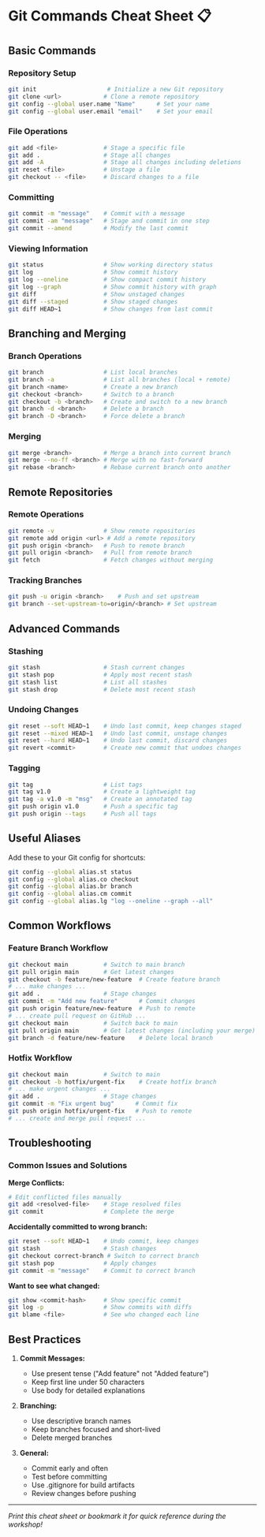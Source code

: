 # Git Commands Cheat Sheet 📋

## Basic Commands

### Repository Setup
```bash
git init                    # Initialize a new Git repository
git clone <url>            # Clone a remote repository
git config --global user.name "Name"      # Set your name
git config --global user.email "email"    # Set your email
```

### File Operations
```bash
git add <file>             # Stage a specific file
git add .                  # Stage all changes
git add -A                 # Stage all changes including deletions
git reset <file>           # Unstage a file
git checkout -- <file>     # Discard changes to a file
```

### Committing
```bash
git commit -m "message"    # Commit with a message
git commit -am "message"   # Stage and commit in one step
git commit --amend         # Modify the last commit
```

### Viewing Information
```bash
git status                 # Show working directory status
git log                    # Show commit history
git log --oneline          # Show compact commit history
git log --graph            # Show commit history with graph
git diff                   # Show unstaged changes
git diff --staged          # Show staged changes
git diff HEAD~1            # Show changes from last commit
```

## Branching and Merging

### Branch Operations
```bash
git branch                 # List local branches
git branch -a              # List all branches (local + remote)
git branch <name>          # Create a new branch
git checkout <branch>      # Switch to a branch
git checkout -b <branch>   # Create and switch to a new branch
git branch -d <branch>     # Delete a branch
git branch -D <branch>     # Force delete a branch
```

### Merging
```bash
git merge <branch>         # Merge a branch into current branch
git merge --no-ff <branch> # Merge with no fast-forward
git rebase <branch>        # Rebase current branch onto another
```

## Remote Repositories

### Remote Operations
```bash
git remote -v              # Show remote repositories
git remote add origin <url> # Add a remote repository
git push origin <branch>   # Push to remote branch
git pull origin <branch>   # Pull from remote branch
git fetch                  # Fetch changes without merging
```

### Tracking Branches
```bash
git push -u origin <branch>    # Push and set upstream
git branch --set-upstream-to=origin/<branch> # Set upstream
```

## Advanced Commands

### Stashing
```bash
git stash                  # Stash current changes
git stash pop              # Apply most recent stash
git stash list             # List all stashes
git stash drop             # Delete most recent stash
```

### Undoing Changes
```bash
git reset --soft HEAD~1    # Undo last commit, keep changes staged
git reset --mixed HEAD~1   # Undo last commit, unstage changes
git reset --hard HEAD~1    # Undo last commit, discard changes
git revert <commit>        # Create new commit that undoes changes
```

### Tagging
```bash
git tag                    # List tags
git tag v1.0               # Create a lightweight tag
git tag -a v1.0 -m "msg"   # Create an annotated tag
git push origin v1.0       # Push a specific tag
git push origin --tags     # Push all tags
```

## Useful Aliases

Add these to your Git config for shortcuts:

```bash
git config --global alias.st status
git config --global alias.co checkout
git config --global alias.br branch
git config --global alias.cm commit
git config --global alias.lg "log --oneline --graph --all"
```

## Common Workflows

### Feature Branch Workflow
```bash
git checkout main          # Switch to main branch
git pull origin main       # Get latest changes
git checkout -b feature/new-feature  # Create feature branch
# ... make changes ...
git add .                  # Stage changes
git commit -m "Add new feature"      # Commit changes
git push origin feature/new-feature  # Push to remote
# ... create pull request on GitHub ...
git checkout main          # Switch back to main
git pull origin main       # Get latest changes (including your merge)
git branch -d feature/new-feature    # Delete local branch
```

### Hotfix Workflow
```bash
git checkout main          # Switch to main
git checkout -b hotfix/urgent-fix    # Create hotfix branch
# ... make urgent changes ...
git add .                  # Stage changes
git commit -m "Fix urgent bug"      # Commit fix
git push origin hotfix/urgent-fix   # Push to remote
# ... create and merge pull request ...
```

## Troubleshooting

### Common Issues and Solutions

**Merge Conflicts:**
```bash
# Edit conflicted files manually
git add <resolved-file>    # Stage resolved files
git commit                 # Complete the merge
```

**Accidentally committed to wrong branch:**
```bash
git reset --soft HEAD~1    # Undo commit, keep changes
git stash                  # Stash changes
git checkout correct-branch # Switch to correct branch
git stash pop              # Apply changes
git commit -m "message"    # Commit to correct branch
```

**Want to see what changed:**
```bash
git show <commit-hash>     # Show specific commit
git log -p                 # Show commits with diffs
git blame <file>           # See who changed each line
```

## Best Practices

1. **Commit Messages:**
   - Use present tense ("Add feature" not "Added feature")
   - Keep first line under 50 characters
   - Use body for detailed explanations

2. **Branching:**
   - Use descriptive branch names
   - Keep branches focused and short-lived
   - Delete merged branches

3. **General:**
   - Commit early and often
   - Test before committing
   - Use .gitignore for build artifacts
   - Review changes before pushing

---

*Print this cheat sheet or bookmark it for quick reference during the workshop!*